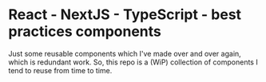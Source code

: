 # React - NextJS - TypeScript - best practices components

Just some reusable components which I've made over and over again, which is redundant work. So, this repo is a (WiP) collection of components I tend to reuse from time to time.

